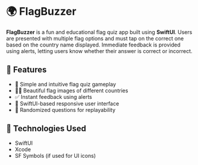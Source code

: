 # 🌍 FlagBuzzer

**FlagBuzzer** is a fun and educational flag quiz app built using **SwiftUI**. Users are presented with multiple flag options and must tap on the correct one based on the country name displayed. Immediate feedback is provided using alerts, letting users know whether their answer is correct or incorrect.

## 📱 Features

- 🧠 Simple and intuitive flag quiz gameplay  
- 🏳️‍🌈 Beautiful flag images of different countries  
- ✅ Instant feedback using alerts  
- 📱 SwiftUI-based responsive user interface  
- 🔄 Randomized questions for replayability

## 🚀 Technologies Used

- SwiftUI  
- Xcode  
- SF Symbols (if used for UI icons)  
